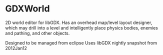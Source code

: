 GDXWorld
========

2D world editor for libGDX. Has an overhead map/level layout designer, which may drill into a level and intelligently place physics bodies, enemies and pathing, and other objects.

Designed to be managed from eclipse
Uses libGDX nightly snapshot from 2012Jan12
